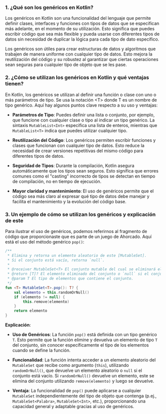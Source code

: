 ### 1. ¿Qué son los genéricos en Kotlin?

Los genéricos en Kotlin son una funcionalidad del lenguaje que permite definir clases, interfaces y funciones con tipos de datos que se especifican más adelante, en el momento de su utilización. Esto significa que puedes escribir código que sea más flexible y pueda usarse con diferentes tipos de datos sin necesidad de duplicar la lógica para cada tipo de dato específico.

Los genéricos son útiles para crear estructuras de datos y algoritmos que trabajen de manera uniforme con cualquier tipo de datos. Esto mejora la reutilización del código y su robustez al garantizar que ciertas operaciones sean seguras para cualquier tipo de objeto que se les pase.

### 2. ¿Cómo se utilizan los genéricos en Kotlin y qué ventajas tienen?

En Kotlin, los genéricos se utilizan al definir una función o clase con uno o más parámetros de tipo. Se usa la notación \<T> donde T es un nombre de tipo genérico. Aquí hay algunos puntos clave respecto a su uso y ventajas:

- **Parámetros de Tipo**: Puedes definir una lista o conjunto, por ejemplo, que funcione con cualquier clase o tipo al indicar un tipo genérico. La sintaxis `MutableList<Int>` especifica una lista de enteros, mientras que `MutableList<T>` indica que puedes utilizar cualquier tipo.

- **Reutilización del Código**: Los genéricos permiten escribir funciones y clases que funcionan con cualquier tipo de datos. Esto reduce la necesidad de crear versiones repetitivas del mismo código para diferentes tipos de datos.

- **Seguridad de Tipos**: Durante la compilación, Kotlin asegura automáticamente que los tipos sean seguros. Esto significa que errores comunes como el "casting" incorrecto de tipos se detectan en tiempo de compilación, no en tiempo de ejecución.

- **Mayor claridad y mantenimiento**: El uso de genéricos permite que el código sea más claro al expresar qué tipo de datos debe manejar y facilita el mantenimiento y la evolución del código base.

### 3. Un ejemplo de cómo se utilizan los genéricos y explicación de este

Para ilustrar el uso de genéricos, podemos referirnos al fragmento de código que proporcionaste que es parte de un juego de Ahorcado. Aquí está el uso del método genérico `pop()`:

```kotlin
/**
 * Elimina y retorna un elemento aleatorio de este [MutableSet].
 * Si el conjunto está vacío, retorna `null`.
 *
 * @receiver MutableSet<T> El conjunto mutable del cual se eliminará el elemento.
 * @return [T]? El elemento eliminado del conjunto o `null` si el conjunto está vacío.
 * @param T El tipo de elementos que contiene el conjunto.
 */
fun <T> MutableSet<T>.pop(): T? {
    val elemento = this.randomOrNull()
    if (elemento != null) {
        this.remove(elemento)
    }
    return elemento
}
```

**Explicación**: 

- **Uso de Genéricos**: La función `pop()` está definida con un tipo genérico `T`. Esto permite que la función elimine y devuelva un elemento de tipo `T` del conjunto, sin conocer específicamente el tipo de los elementos cuando se define la función.

- **Funcionalidad**: La función intenta acceder a un elemento aleatorio del `MutableSet` que recibe como argumento (`this`), utilizando `randomOrNull()`, que devuelve un elemento aleatorio o `null` si el conjunto está vacío. Si `randomOrNull()` devuelve un elemento, este se elimina del conjunto utilizando `remove(elemento)` y luego se devuelve.

- **Ventaja**: La funcionalidad de `pop()` puede aplicarse a cualquier `MutableSet` independientemente del tipo de objeto que contenga (p.ej., `MutableSet<Palabra>`, `MutableSet<Int>`, etc.), proporcionando una capacidad general y adaptable gracias al uso de genéricos.
